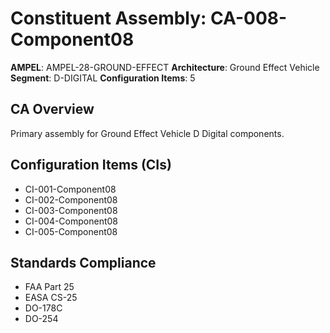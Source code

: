 # Constituent Assembly: CA-008-Component08

**AMPEL**: AMPEL-28-GROUND-EFFECT
**Architecture**: Ground Effect Vehicle
**Segment**: D-DIGITAL
**Configuration Items**: 5

## CA Overview
Primary assembly for Ground Effect Vehicle D Digital components.

## Configuration Items (CIs)
- CI-001-Component08
- CI-002-Component08
- CI-003-Component08
- CI-004-Component08
- CI-005-Component08

## Standards Compliance
- FAA Part 25
- EASA CS-25
- DO-178C
- DO-254

